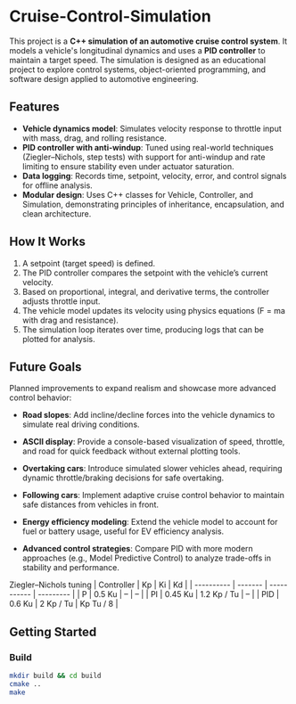 # Cruise-Control-Simulation

This project is a **C++ simulation of an automotive cruise control system**. It models a vehicle's longitudinal dynamics and uses a **PID controller** to maintain a target speed. The simulation is designed as an educational project to explore control systems, object-oriented programming, and software design applied to automotive engineering.

## Features
- **Vehicle dynamics model**: Simulates velocity response to throttle input with mass, drag, and rolling resistance.  
- **PID controller with anti-windup**: Tuned using real-world techniques (Ziegler–Nichols, step tests) with support for anti-windup and rate limiting to ensure stability even under actuator saturation.  
- **Data logging**: Records time, setpoint, velocity, error, and control signals for offline analysis.  
- **Modular design**: Uses C++ classes for Vehicle, Controller, and Simulation, demonstrating principles of inheritance, encapsulation, and clean architecture.  

## How It Works
1. A setpoint (target speed) is defined.  
2. The PID controller compares the setpoint with the vehicle’s current velocity.  
3. Based on proportional, integral, and derivative terms, the controller adjusts throttle input.  
4. The vehicle model updates its velocity using physics equations (F = ma with drag and resistance).  
5. The simulation loop iterates over time, producing logs that can be plotted for analysis.  



## Future Goals

Planned improvements to expand realism and showcase more advanced control behavior:

- **Road slopes**: Add incline/decline forces into the vehicle dynamics to simulate real driving conditions.

- **ASCII display**: Provide a console-based visualization of speed, throttle, and road for quick feedback without external plotting tools.

- **Overtaking cars**: Introduce simulated slower vehicles ahead, requiring dynamic throttle/braking decisions for safe overtaking.

- **Following cars**: Implement adaptive cruise control behavior to maintain safe distances from vehicles in front.

- **Energy efficiency modeling**: Extend the vehicle model to account for fuel or battery usage, useful for EV efficiency analysis.

- **Advanced control strategies**: Compare PID with more modern approaches (e.g., Model Predictive Control) to analyze trade-offs in stability and performance.

Ziegler–Nichols tuning
| Controller | Kp      | Ki          | Kd        |
| ---------- | ------- | ----------- | --------- |
| P          | 0.5 Ku  | –           | –         |
| PI         | 0.45 Ku | 1.2 Kp / Tu | –         |
| PID        | 0.6 Ku  | 2 Kp / Tu   | Kp Tu / 8 |


## Getting Started
### Build
```bash
mkdir build && cd build
cmake ..
make



